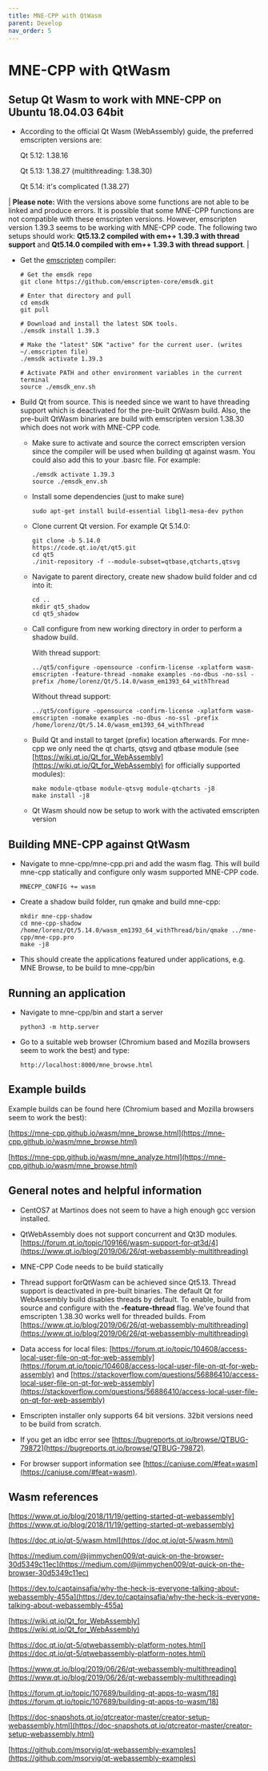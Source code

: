 ```yaml
---
title: MNE-CPP with QtWasm
parent: Develop
nav_order: 5
---
```

# MNE-CPP with QtWasm

## Setup Qt Wasm to work with MNE-CPP on Ubuntu 18.04.03 64bit

 * According to the official Qt Wasm (WebAssembly) guide, the preferred emscripten versions are:

   Qt 5.12: 1.38.16

   Qt 5.13: 1.38.27 (multithreading: 1.38.30)

   Qt 5.14: it's complicated (1.38.27)

 | **Please note:** With the versions above some functions are not able to be linked and produce errors. It is possible that some MNE-CPP functions are not compatible with these emscripten versions. However, emscripten version 1.39.3 seems to be working with MNE-CPP code. The following two setups should work: **Qt5.13.2 compiled with em++ 1.39.3 with thread support** and **Qt5.14.0 compiled with em++ 1.39.3 with thread support**. | 

* Get the [emscripten](https://emscripten.org/) compiler:

   ```
   # Get the emsdk repo
   git clone https://github.com/emscripten-core/emsdk.git

   # Enter that directory and pull
   cd emsdk
   git pull

   # Download and install the latest SDK tools.
   ./emsdk install 1.39.3

   # Make the "latest" SDK "active" for the current user. (writes ~/.emscripten file)
   ./emsdk activate 1.39.3

   # Activate PATH and other environment variables in the current terminal
   source ./emsdk_env.sh
   ```

 * Build Qt from source. This is needed since we want to have threading support which is deactivated for the pre-built QtWasm build. Also, the pre-built QtWasm binaries are build with emscripten version 1.38.30 which does not work with MNE-CPP code.

    * Make sure to activate and source the correct emscripten version since the compiler will be used when building qt against wasm. You could also add this to your .basrc file. For example:

      ```
      ./emsdk activate 1.39.3
      source ./emsdk_env.sh
      ```

    * Install some dependencies (just to make sure)

      ```
      sudo apt-get install build-essential libgl1-mesa-dev python
      ```

    * Clone current Qt version. For example Qt 5.14.0:

      ```
      git clone -b 5.14.0
      https://code.qt.io/qt/qt5.git
      cd qt5
      ./init-repository -f --module-subset=qtbase,qtcharts,qtsvg
      ```

    * Navigate to parent directory, create new shadow build folder and cd into it:

      ```
      cd ..
      mkdir qt5_shadow
      cd qt5_shadow
      ```

    * Call configure from new working directory in order to perform a shadow build.

      With thread support:

      ```
      ../qt5/configure -opensource -confirm-license -xplatform wasm-emscripten -feature-thread -nomake examples -no-dbus -no-ssl -prefix /home/lorenz/Qt/5.14.0/wasm_em1393_64_withThread
      ```

      Without thread support:

      ```
      ../qt5/configure -opensource -confirm-license -xplatform wasm-emscripten -nomake examples -no-dbus -no-ssl -prefix /home/lorenz/Qt/5.14.0/wasm_em1393_64_withThread
      ```

    * Build Qt and install to target (prefix) location afterwards. For mne-cpp we only need the qt charts, qtsvg and qtbase module (see [https://wiki.qt.io/Qt_for_WebAssembly](https://wiki.qt.io/Qt_for_WebAssembly) for officially supported modules):

      ```
      make module-qtbase module-qtsvg module-qtcharts -j8
      make install -j8
      ```

    * Qt Wasm should now be setup to work with the activated emscripten version

## Building MNE-CPP against QtWasm

 * Navigate to mne-cpp/mne-cpp.pri and add the wasm flag. This will build mne-cpp statically and configure only wasm supported MNE-CPP code.

   ```
   MNECPP_CONFIG += wasm
   ```

 * Create a shadow build folder, run qmake and build mne-cpp:

   ```
   mkdir mne-cpp-shadow
   cd mne-cpp-shadow
   /home/lorenz/Qt/5.14.0/wasm_em1393_64_withThread/bin/qmake ../mne-cpp/mne-cpp.pro
   make -j8
   ```

 * This should create the applications featured under applications, e.g. MNE Browse, to be build to mne-cpp/bin

## Running an application

 * Navigate to mne-cpp/bin and start a server

   ```
   python3 -m http.server
   ```

 * Go to a suitable web browser (Chromium based and Mozilla browsers seem to work the best) and type:

   ```
   http://localhost:8000/mne_browse.html
   ```

## Example builds

Example builds can be found here (Chromium based and Mozilla browsers seem to work the best):

  [https://mne-cpp.github.io/wasm/mne_browse.html](https://mne-cpp.github.io/wasm/mne_browse.html)

  [https://mne-cpp.github.io/wasm/mne_analyze.html](https://mne-cpp.github.io/wasm/mne_browse.html)

## General notes and helpful information

 * CentOS7 at Martinos does not seem to have a high enough gcc version
     installed.

 * QtWebAssembly does not support concurrent and Qt3D modules.
     [https://forum.qt.io/topic/109166/wasm-support-for-qt3d/4](https://www.qt.io/blog/2019/06/26/qt-webassembly-multithreading)

 * MNE-CPP Code needs to be build statically

 * Thread support forQtWasm can be achieved since Qt5.13. Thread support is deactivated in pre-built binaries. The default Qt for WebAssembly build disables threads by default. To enable, build from source and configure with the **-feature-thread** flag. We’ve found that emscripten 1.38.30 works well for threaded builds. From [https://www.qt.io/blog/2019/06/26/qt-webassembly-multithreading](https://www.qt.io/blog/2019/06/26/qt-webassembly-multithreading)

 * Data access for local files:
     [https://forum.qt.io/topic/104608/access-local-user-file-on-qt-for-web-assembly](https://forum.qt.io/topic/104608/access-local-user-file-on-qt-for-web-assembly) and
     [https://stackoverflow.com/questions/56886410/access-local-user-file-on-qt-for-web-assembly](https://stackoverflow.com/questions/56886410/access-local-user-file-on-qt-for-web-assembly)

 * Emscripten installer only supports 64 bit versions. 32bit versions need to be build from scratch.

 * If you get an idbc error see [https://bugreports.qt.io/browse/QTBUG-79872](https://bugreports.qt.io/browse/QTBUG-79872).

 * For browser support information see [https://caniuse.com/#feat=wasm](https://caniuse.com/#feat=wasm).

## Wasm references

[https://www.qt.io/blog/2018/11/19/getting-started-qt-webassembly](https://www.qt.io/blog/2018/11/19/getting-started-qt-webassembly)

[https://doc.qt.io/qt-5/wasm.html](https://doc.qt.io/qt-5/wasm.html)

[https://medium.com/@jimmychen009/qt-quick-on-the-browser-30d5349c11ec](https://medium.com/@jimmychen009/qt-quick-on-the-browser-30d5349c11ec)

[https://dev.to/captainsafia/why-the-heck-is-everyone-talking-about-webassembly-455a](https://dev.to/captainsafia/why-the-heck-is-everyone-talking-about-webassembly-455a)

[https://wiki.qt.io/Qt_for_WebAssembly](https://wiki.qt.io/Qt_for_WebAssembly)

[https://doc.qt.io/qt-5/qtwebassembly-platform-notes.html](https://doc.qt.io/qt-5/qtwebassembly-platform-notes.html)

[https://www.qt.io/blog/2019/06/26/qt-webassembly-multithreading](https://www.qt.io/blog/2019/06/26/qt-webassembly-multithreading)

[https://forum.qt.io/topic/107689/building-qt-apps-to-wasm/18](https://forum.qt.io/topic/107689/building-qt-apps-to-wasm/18)

[https://doc-snapshots.qt.io/qtcreator-master/creator-setup-webassembly.html](https://doc-snapshots.qt.io/qtcreator-master/creator-setup-webassembly.html)

[https://github.com/msorvig/qt-webassembly-examples](https://github.com/msorvig/qt-webassembly-examples)
